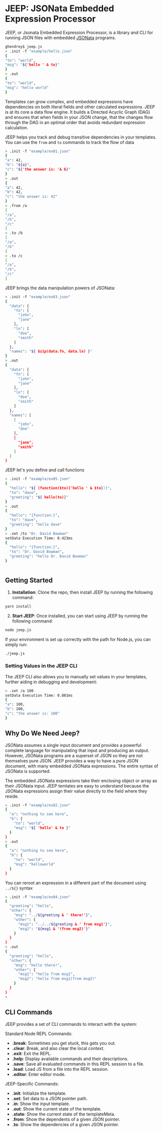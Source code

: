 # JEEP: JSONata Embedded Expression Processor

JEEP, or Jsonata Embedded Expression Processor, is a library and CLI for running JSON files with embedded
[JSONata](http://docs.jsonata.org/) programs.
```bash
ghendrey$ jeep.js
> .init -f "example/hello.json"
{
"to": "world",
"msg": "${'hello ' & to}"
}
> .out
{
"to": "world",
"msg": "hello world"
}
````
Templates can grow complex, and embedded expressions have dependencies on both literal fields and other calculated 
expressions. JEEP is at its core a data flow engine. It builds a Directed Acyclic Graph (DAG) and ensures that when 
fields in your JSON change, that the changes flow through the DAG in an optimal order that avoids redundant expression 
calculation.

JEEP helps you track and debug transitive dependencies in your templates. You can use the
``from`` and ``to`` commands to track the flow of data

```bash
> .init -f "example/ex01.json"
{
"a": 42,
"b": "${a}",
"c": "${'the answer is: '& b}"
}
> .out
{
"a": 42,
"b": 42,
"c": "the answer is: 42"
}
> .from /a
[
"/a",
"/b",
"/c"
]
> .to /b
[
"/a",
"/b"
]
> .to /c
[
"/a",
"/b",
"/c"
]
```

JEEP brings the data manipulation powers of JSONata:
```bash
> .init -f "example/ex03.json"
{
  "data": {
    "fn": [
      "john",
      "jane"
    ],
    "ln": [
      "doe",
      "smith"
    ]
  },
  "names": "${ $zip(data.fn, data.ln) }"
}
> .out
{
  "data": {
    "fn": [
      "john",
      "jane"
    ],
    "ln": [
      "doe",
      "smith"
    ]
  },
  "names": [
    [
      "john",
      "doe"
    ],
    [
      "jane",
      "smith"
    ]
  ]
}
```
JEEP let's you define and call functions
```bash
> .init -f "example/ex05.json"
{
  "hello": "${ (function($to){'hello ' & $to})}",
  "to": "dave",
  "greeting": "${ hello(to)}"
}
> .out
{
  "hello": "{function:}",
  "to": "dave",
  "greeting": "hello dave"
}
> .set /to "Dr. David Bowman"
setData Execution Time: 0.423ms
{
  "hello": "{function:}",
  "to": "Dr. David Bowman",
  "greeting": "hello Dr. David Bowman"
}



```
## Getting Started

1. **Installation**: Clone the repo, then install JEEP by running the following command:

```bash
yarn install
````

2. **Start JEEP**: Once installed, you can start using JEEP by running the following command:

```bash
node jeep.js
````

If your environment is set up correctly with the path for Node.js, you can simply run:

```bash
./jeep.js
````



### Setting Values in the JEEP CLI

The JEEP CLI also allows you to manually set values in your templates, further aiding in debugging and development:

```bash
> .set /a 100
setData Execution Time: 0.881ms
{
"a": 100,
"b": 100,
"c": "the answer is: 100"
}
````

## Why Do We Need Jeep?

JSONata assumes a single input document and provides a powerful complete language for manipulating that input and 
producing an output. However, JSONata programs are a superset of JSON so they are not themselves pure JSON. JEEP 
provides a way to have a pure JSON document, with many embedded JSONata expressions. The entire syntax of JSONata
is supported.

The embedded JSONata expressions take their enclosing object or array as their JSONata input. JEEP temlates are easy 
to understand because the JSONata expressions assign their value directly to the field where they reside.

```bash
> .init -f "example/ex02.json"
{
  "a": "nothing to see here",
  "b": {
    "to": "world",
    "msg": "${ 'hello' & to }"
  }
}
> .out
{
  "a": "nothing to see here",
  "b": {
    "to": "world",
    "msg": "helloworld"
  }
}
```
You can reroot an expression in a different part of the document using `../${}` syntax
```bash
> .init -f "example/ex04.json"
{
  "greeting": "hello",
  "other": {
    "msg": "../${greeting & ' there!'}",
    "other": {
      "msg1": "../../${greeting & ' from msg1'}",
      "msg2": "${msg1 & '(from msg2)'}"
    }
  }
}
> .out
{
  "greeting": "hello",
  "other": {
    "msg": "hello there!",
    "other": {
      "msg1": "hello from msg1",
      "msg2": "hello from msg1(from msg2)"
    }
  }
}
> 

```

## CLI Commands

JEEP provides a set of CLI commands to interact with the system:

Standard Node REPL Commands:
- **.break**: Sometimes you get stuck, this gets you out.
- **.clear**: Break, and also clear the local context.
- **.exit**: Exit the REPL.
- **.help**: Display available commands and their descriptions.
- **.save**: Save all evaluated commands in this REPL session to a file.
- **.load**: Load JS from a file into the REPL session.
- **.editor**: Enter editor mode.

JEEP-Specific Commands:
- **.init**: Initialize the template.
- **.set**: Set data to a JSON pointer path.
- **.in**: Show the input template.
- **.out**: Show the current state of the template.
- **.state**: Show the current state of the templateMeta.
- **.from**: Show the dependents of a given JSON pointer.
- **.to**: Show the dependencies of a given JSON pointer.
```
